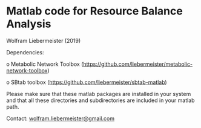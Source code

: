Matlab code for Resource Balance Analysis
=========================================

Wolfram Liebermeister (2019)

Dependencies:

  o Metabolic Network Toolbox  (https://github.com/liebermeister/metabolic-network-toolbox)

  o SBtab toolbox              (https://github.com/liebermeister/sbtab-matlab)

Please make sure that these matlab packages are installed in your system and that all these directories and subdirectories are included in your matlab path.

Contact: <wolfram.liebermeister@gmail.com>